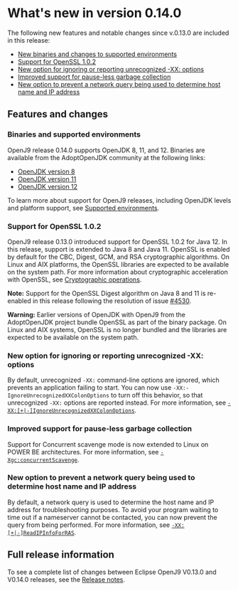 <!--
* Copyright (c) 2017, 2019 IBM Corp. and others
*
* This program and the accompanying materials are made
* available under the terms of the Eclipse Public License 2.0
* which accompanies this distribution and is available at
* https://www.eclipse.org/legal/epl-2.0/ or the Apache
* License, Version 2.0 which accompanies this distribution and
* is available at https://www.apache.org/licenses/LICENSE-2.0.
*
* This Source Code may also be made available under the
* following Secondary Licenses when the conditions for such
* availability set forth in the Eclipse Public License, v. 2.0
* are satisfied: GNU General Public License, version 2 with
* the GNU Classpath Exception [1] and GNU General Public
* License, version 2 with the OpenJDK Assembly Exception [2].
*
* [1] https://www.gnu.org/software/classpath/license.html
* [2] http://openjdk.java.net/legal/assembly-exception.html
*
* SPDX-License-Identifier: EPL-2.0 OR Apache-2.0 OR GPL-2.0 WITH
* Classpath-exception-2.0 OR LicenseRef-GPL-2.0 WITH Assembly-exception
-->


# What's new in version 0.14.0

The following new features and notable changes since v.0.13.0 are included in this release:

- [New binaries and changes to supported environments](#binaries-and-supported-environments)
- [Support for OpenSSL 1.0.2](#support-for-openssl-102)
- [New option for ignoring or reporting unrecognized -XX: options](#new-option-for-ignoring-or-reporting-unrecognized-xx-options)
- [Improved support for pause-less garbage collection](#improved-support-for-pause-less-garbage-collection)
- [New option to prevent a network query being used to determine host name and IP address](#new-option-to-prevent-a-network-query-being-used-to-determine-host-name-and-ip-address)

## Features and changes

### Binaries and supported environments

OpenJ9 release 0.14.0 supports OpenJDK 8, 11, and 12. Binaries are available from the AdoptOpenJDK community at the following links:

- [OpenJDK version 8](https://adoptopenjdk.net/archive.html?variant=openjdk8&jvmVariant=openj9)
- [OpenJDK version 11](https://adoptopenjdk.net/archive.html?variant=openjdk11&jvmVariant=openj9)
- [OpenJDK version 12](https://adoptopenjdk.net/archive.html?variant=openjdk12&jvmVariant=openj9)

To learn more about support for OpenJ9 releases, including OpenJDK levels and platform support, see [Supported environments](openj9_support.md).

### Support for OpenSSL 1.0.2

OpenJ9 release 0.13.0 introduced support for OpenSSL 1.0.2 for Java 12. In this release, support is extended to Java 8 and Java 11. OpenSSL is enabled by default for the CBC, Digest, GCM, and RSA cryptographic algorithms. On Linux and AIX platforms, the OpenSSL libraries are expected to be available on the system path. For more information about cryptographic acceleration with OpenSSL, see [Cryptographic operations](introduction.md#cryptographic-operations).

<i class="fa fa-pencil-square-o" aria-hidden="true"></i> **Note:** Support for the OpenSSL Digest algorithm on Java 8 and 11 is re-enabled in this release following the resolution of issue [#4530](https://github.com/eclipse/openj9/issues/4530).

<i class="fa fa-exclamation-triangle" aria-hidden="true"></i> **Warning:** Earlier versions of OpenJDK with OpenJ9 from the AdoptOpenJDK project bundle OpenSSL as part of the binary package. On Linux and AIX systems, OpenSSL is no longer bundled and the libraries are expected to be available on the system path.

### New option for ignoring or reporting unrecognized -XX: options

By default, unrecognized `-XX:` command-line options are ignored, which prevents an application failing to start. You can now use  `-XX:-IgnoreUnrecognizedXXColonOptions` to turn off this behavior, so that unrecognized `-XX:` options are reported instead. For more information, see [`-XX:[+|-]IgnoreUnrecognizedXXColonOptions`](xxignoreunrecognizedxxcolonoptions.md).

### Improved support for pause-less garbage collection

Support for Concurrent scavenge mode is now extended to Linux on POWER BE architectures. For more information, see [`-Xgc:concurrentScavenge`](xgc.md#concurrentscavenge).

### New option to prevent a network query being used to determine host name and IP address

By default, a network query is used to determine the host name and IP address for troubleshooting purposes. To avoid your program waiting to time out if a nameserver cannot be contacted, you can now prevent the query from being performed. For more information, see [`-XX:[+|-]ReadIPInfoForRAS`](xxreadipinfoforras.md).

## Full release information

To see a complete list of changes between Eclipse OpenJ9 V0.13.0 and V0.14.0 releases, see the [Release notes](https://github.com/eclipse/openj9/blob/master/doc/release-notes/0.14/0.14.md).

<!-- ==== END OF TOPIC ==== version0.14.md ==== -->
